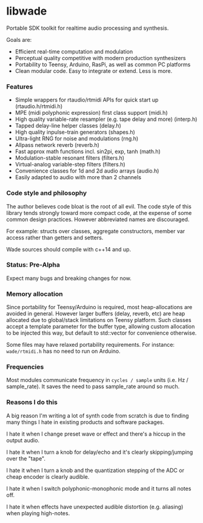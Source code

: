 # libwade

Portable SDK toolkit for realtime audio processing and synthesis.

Goals are:
- Efficient real-time computation and modulation
- Perceptual quality competitive with modern production synthesizers
- Portability to Teensy, Arduino, RasPi, as well as common PC platforms
- Clean modular code. Easy to integrate or extend. Less is more.

### Features

- Simple wrappers for rtaudio/rtmidi APIs for quick start up (rtaudio.h/rtmidi.h)
- MPE (midi polyphonic expression) first class support (midi.h)
- High quality variable-rate resampler (e.g. tape delay and more) (interp.h)
- Tapped delay-line helper classes (delay.h)
- High quality inpulse-train generators (shapes.h)
- Ultra-light RNG for noise and modulations (rng.h)
- Allpass network reverb (reverb.h)
- Fast approx math functions incl. sin2pi, exp, tanh (math.h)
- Modulation-stable resonant filters (filters.h)
- Virtual-analog variable-step filters (filters.h)
- Convenience classes for 1d and 2d audio arrays (audio.h)
- Easily adapted to audio with more than 2 channels

### Code style and philosophy

The author believes code bloat is the root of all evil. The code style of this library tends strongly toward more compact code, at the expense of some common design practices. However abbreviated names are discouraged.

For example: structs over classes, aggregate constructors, member var access rather than getters and setters.

Wade sources should compile with c++14 and up.

### Status: Pre-Alpha

Expect many bugs and breaking changes for now.

### Memory allocation

Since portability for Teensy/Arduino is required, most heap-allocations are avoided in general.
However larger buffers (delay, reverb, etc) are heap allocated due to global/stack limitations on Teensy platform. Such classes accept a template parameter for the buffer type, allowing custom allocation to be injected this way, but default to std::vector for convenience otherwise.

Some files may have relaxed portability requirements. 
For instance: `wade/rtmidi.h` has no need to run on Arduino.

### Frequencies

Most modules communicate frequency in `cycles / sample` units (i.e. Hz / sample_rate). It saves the need to pass sample_rate around so much. 

### Reasons I do this

A big reason I'm writing a lot of synth code from scratch is due to finding many things I hate in existing products and software packages.

I hate it when I change preset wave or effect and there's a hiccup in the output audio. 

I hate it when I turn a knob for delay/echo and it's clearly skipping/jumping over the "tape". 

I hate it when I turn a knob and the quantization stepping of the ADC or cheap encoder is clearly audible.

I hate it when I switch polyphonic-monophonic mode and it turns all notes off. 

I hate it when effects have unexpected audible distortion (e.g. aliasing) when playing high-notes. 

